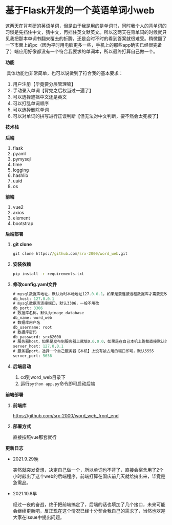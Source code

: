 # 基于Flask开发的一个英语单词小web

​	这两天在背考研的英语单词，但是由于我是用的是单词书，同时我个人的背单词的习惯是先挡住中文，猜中文，再挡住英文默英文。所以这两天在背单词的时候就只见我把那本单词书翻来覆去的折腾，还是会时不时的看到答案就很难受。稍微翻了一下市面上的pc（因为平时用电脑更多一些，手机上的那些app确实已经很完备了）端应用好像都没有一个符合我要求的单词本，所以最终打算自己做一个。

**功能**

​	具体功能也非常简单，也可以说做到了符合我的基本要求：

1. 用户注册【毕竟要分层管理嘛】
2. 手动录入单词【背完之后权当过一遍了】
3. 可以选择遮挡中文还是英文
4. 可以打乱单词顺序
5. 可以选择删除单词
6. 可以对单词的拼写进行正误判断【但无法对中文判断，要不然会太死板了】

**技术栈**

**后端**

1. flask
2. pyaml
3. pymysql
4. time
5. logging
6. hashlib
7. uuid
8. os

**前端**

1. vue2
2. axios
3. element
4. bootstrap

**后端部署**

1. **git clone**

   ``````cmd
   git clone https://github.com/srx-2000/word_web.git
   ``````

2. **安装依赖**

   ```cmd
   pip install -r requirements.txt
   ```

3. **修改config.yaml文件**

   ```sql
   # mysql数据库地址，默认为时本地地址127.0.0.1，如果是要连接远程数据库才需要更改
   db_host: 127.0.0.1
   # mysql数据库连接端口，默认3306，一般不用改
   db_port: 3306
   # 数据库名称，默认为image_database
   db_name: word_web
   # 数据库用户名
   db_username: root
   # 数据库密码
   db_password: srx62600
   # 服务器host，如果是发布到服务器上就填0.0.0.0，如果是在自己本机上跑都直接默认的127.0.0.1就可以了
   server_host: 127.0.0.1
   # 服务器port，选择一个自己服务器【本机】上没有被占用的端口即可，默认5555
   server_port: 5656
   ```

3. **后端启动**
   1. cd到word_web目录下
   2. 运行`python app.py`命令即可启动后端
   

**前端部署**

   1. **前端库**

      https://github.com/srx-2000/word_web_front_end

   2. **部署方式**

      直接按照vue那套就行

**更新日志**

* 2021.9.29晚

  突然就突发奇想，决定自己做一个，所以单词也不背了，直接会宿舍用了2个小时敲出了这个web的后端程序，前端打算在国庆前几天就给搞出来，毕竟是急需品。
  
* 2021.10.8早

  经过一夜的奋战，终于把前端搞定了，后端的话也填加了几个接口，未来可能会继续更新吧，反正现在这个情况已经十分契合我自己的需求了，当然也欢迎大家在issue中提出问题。


